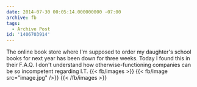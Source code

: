 ```yaml
---
date: 2014-07-30 00:05:14.000000000 -07:00
archive: fb
tags: 
  - Archive Post
id: '1406703914'
---
```


The online book store where I'm supposed to order my daughter's school books for next year has been down for three weeks. Today I found this in their F.A.Q. I don't understand how otherwise-functioning companies can be so incompetent regarding I.T.
{{< fb/images >}}
{{< fb/image src="image.jpg" />}}
{{< /fb/images >}}
